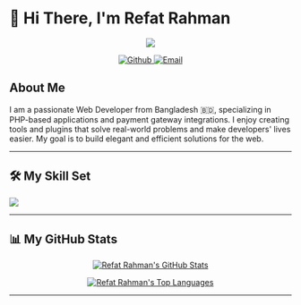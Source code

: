 # 👋 Hi There, I'm Refat Rahman

<p align="center">
  <a href="https://github.com/refatbd">
    <img src="https://capsule-render.vercel.app/api?type=waving&color=gradient&height=200&section=header&text=Refat%20Rahman&fontSize=90" />
  </a>
</p>

<p align="center">
  <a href="https://github.com/refatbd" target="_blank">
    <img src="https://img.shields.io/badge/Github-100000?style=for-the-badge&logo=github&logoColor=white" alt="Github" />
  </a>
  <a href="mailto:rjrefat@gmail.com" target="_blank">
    <img src="https://img.shields.io/badge/Email-D14836?style=for-the-badge&logo=gmail&logoColor=white" alt="Email" />
  </a>
</p>

## About Me
I am a passionate Web Developer from Bangladesh 🇧🇩, specializing in PHP-based applications and payment gateway integrations. I enjoy creating tools and plugins that solve real-world problems and make developers' lives easier. My goal is to build elegant and efficient solutions for the web.

---

## 🛠️ My Skill Set

<p align="left">
  <a href="https://skillicons.dev">
    <img src="https://skillicons.dev/icons?i=php,laravel,javascript,mysql,html,css,bootstrap,vscode,git" />
  </a>
</p>

---

## 📊 My GitHub Stats

<p align="center">
  <a href="https://github.com/refatbd">
    <img align="center" src="https://github-readme-stats.vercel.app/api?username=refatbd&show_icons=true&locale=en&theme=radical" alt="Refat Rahman's GitHub Stats" />
  </a>
</p>
<p align="center">
  <a href="https://github.com/refatbd">
    <img align="center" src="https://github-readme-stats.vercel.app/api/top-langs?username=refatbd&layout=compact&locale=en&theme=radical" alt="Refat Rahman's Top Languages" />
  </a>
</p>

---
